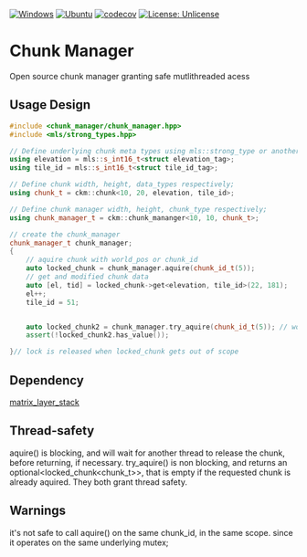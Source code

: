 [![Windows](https://github.com/FrancoisSestier/chunk_manager/actions/workflows/windows.yml/badge.svg)](https://github.com/FrancoisSestier/chunk_manager/actions/workflows/windows.yml) [![Ubuntu](https://github.com/FrancoisSestier/chunk_manager/actions/workflows/ubuntu.yml/badge.svg)](https://github.com/FrancoisSestier/chunk_manager/actions/workflows/ubuntu.yml) [![codecov](https://codecov.io/gh/FrancoisSestier/chunk_manager/branch/master/graph/badge.svg?token=ZPDP1TAO3Z)](https://codecov.io/gh/FrancoisSestier/chunk_manager) [![License: Unlicense](https://img.shields.io/badge/license-Unlicense-blue.svg)](http://unlicense.org/)

# Chunk Manager
Open source chunk manager granting safe mutlithreaded acess 

## Usage Design
```c++
#include <chunk_manager/chunk_manager.hpp>
#include <mls/strong_types.hpp>

// Define underlying chunk meta types using mls::strong_type or another strong type implementation
using elevation = mls::s_int16_t<struct elevation_tag>;
using tile_id = mls::s_int16_t<struct tile_id_tag>;

// Define chunk width, height, data_types respectively;
using chunk_t = ckm::chunk<10, 20, elevation, tile_id>;

// Define chunk manager width, height, chunk_type respectively;
using chunk_manager_t = ckm::chunk_mananger<10, 10, chunk_t>;

// create the chunk_manager
chunk_manager_t chunk_manager;
{
    // aquire chunk with world_pos or chunk_id
    auto locked_chunk = chunk_manager.aquire(chunk_id_t(5)); 
    // get and modified chunk data
    auto [el, tid] = locked_chunk->get<elevation, tile_id>(22, 181);
    el++;
    tile_id = 51;


    auto locked_chunk2 = chunk_manager.try_aquire(chunk_id_t(5)); // won't work since the chunk is already locked
    assert(!locked_chunk2.has_value()); 

}// lock is released when locked_chunk gets out of scope
```
## Dependency 
[matrix_layer_stack](https://github.com/FrancoisSestier/matrix_layer_stack)

## Thread-safety
aquire() is blocking, and will wait for another thread to release the chunk, before returning, if necessary.
try_aquire() is non blocking, and returns an optional<locked_chunk<chunk_t>>, that is empty if the requested chunk is already aquired.
They both grant thread safety.

## Warnings
it's not safe to call aquire() on the same chunk_id, in the same scope. since it operates on the same underlying mutex;





